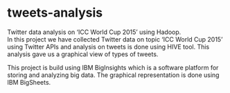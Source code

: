 # tweets-analysis

Twitter data analysis on ‘ICC World Cup 2015’ using Hadoop. 	
In this project we have collected Twitter data on topic ‘ICC World Cup 2015’ using Twitter APIs and analysis on tweets is done using HIVE tool.
This analysis gave us a graphical view of types of tweets. 

This project is build using IBM BigInsights which is a software platform for storing and analyzing big data. 
The graphical representation is done using IBM BigSheets.

